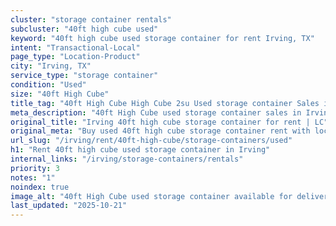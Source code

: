```yaml
---
cluster: "storage container rentals"
subcluster: "40ft high cube used"
keyword: "40ft high cube used storage container for rent Irving, TX"
intent: "Transactional-Local"
page_type: "Location-Product"
city: "Irving, TX"
service_type: "storage container"
condition: "Used"
size: "40ft High Cube"
title_tag: "40ft High Cube High Cube 2su Used storage container Sales in Irving | LC Container"
meta_description: "40ft High Cube used storage container sales in Irving. High cube containers with extra height. Fast delivery, competitive pricing. Serving storage containers area. Quote ID: 43Z. Call (214) 524-4168 for your free quote today."
original_title: "Irving 40ft high cube storage container for rent | LC"
original_meta: "Buy used 40ft high cube storage container rent with local delivery in Irving, TX. LC Container — local Since 2003. Request a fast quote today."
url_slug: "/irving/rent/40ft-high-cube/storage-containers/used"
h1: "Rent 40ft high cube used storage container in Irving"
internal_links: "/irving/storage-containers/rentals"
priority: 3
notes: "1"
noindex: true
image_alt: "40ft High Cube used storage container available for delivery in Irving"
last_updated: "2025-10-21"
---
```


<!-- TODO: Add unique city/inventory copy, images, and internal links here. -->
